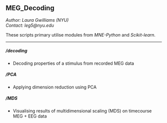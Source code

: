 ## __MEG_Decoding__
_Author: Laura Gwilliams (NYU)_  
_Contact: leg5@nyu.edu_  

These scripts primary utilise modules from _MNE-Python_ and _Scikit-learn_.  
***

##### **/decoding**
- Decoding properties of a stimulus from recorded MEG data

##### **/PCA**
- Applying dimension reduction using PCA

##### **/MDS**
- Visualising results of multidimensional scaling (MDS) on timecourse MEG + EEG data
